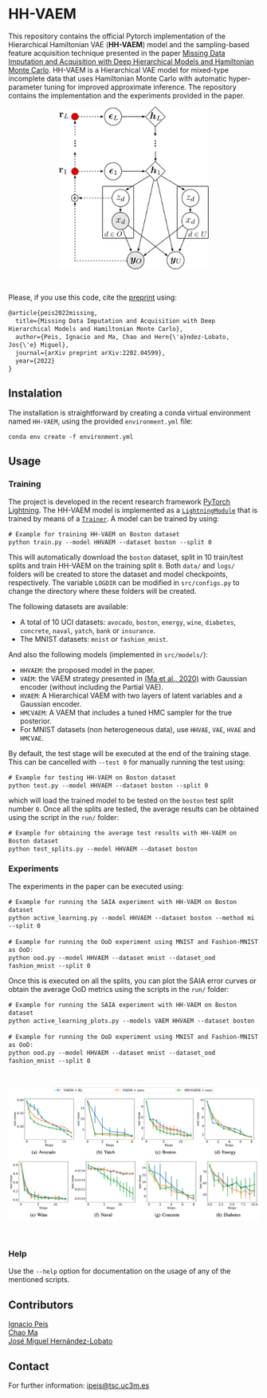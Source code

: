 # HH-VAEM

This repository contains the official Pytorch implementation of the Hierarchical Hamiltonian VAE (**HH-VAEM**) model and the sampling-based feature acquisition technique presented in the paper 
[Missing Data Imputation and Acquisition with Deep Hierarchical Models and Hamiltonian Monte Carlo](https://arxiv.org/pdf/2202.04599.pdf).  HH-VAEM is a Hierarchical VAE model for mixed-type incomplete data that uses Hamiltonian Monte Carlo with automatic hyper-parameter tuning for improved approximate inference. The repository contains the implementation and the experiments provided in the paper.
<br>
<p align="center">
  <img width="300" src="imgs/hh-vaem.png">
</p>
<br>

Please, if you use this code, cite the [preprint](https://arxiv.org/pdf/2202.04599.pdf) using:
```
@article{peis2022missing,
  title={Missing Data Imputation and Acquisition with Deep Hierarchical Models and Hamiltonian Monte Carlo},
  author={Peis, Ignacio and Ma, Chao and Hern{\'a}ndez-Lobato, Jos{\'e} Miguel},
  journal={arXiv preprint arXiv:2202.04599},
  year={2022}
}
```

## Instalation 
The installation is straightforward by creating a conda virtual environment named <code>HH-VAEM</code>, using the provided <code>environment.yml</code> file:
```
conda env create -f environment.yml
```

## Usage

### Training
The project is developed in the recent research framework [PyTorch Lightning](https://www.pytorchlightning.ai/). The HH-VAEM model is implemented as a [<code>LightningModule</code>](https://pytorch-lightning.readthedocs.io/en/latest/common/lightning_module.html) that is trained by means of a [<code>Trainer</code>](https://pytorch-lightning.readthedocs.io/en/latest/common/trainer.html). A model can be trained by using:
```
# Example for training HH-VAEM on Boston dataset
python train.py --model HHVAEM --dataset boston --split 0
```
This will automatically download the <code>boston</code> dataset, split in 10 train/test splits and train HH-VAEM on the training split <code>0</code>. Both <code>data/</code> and <code>logs/</code> folders will be created to store the dataset and model checkpoints, respectively. The variable <code>LOGDIR</code> can be modified in <code>src/configs.py</code> to change the directory where these folders will be created.

The following datasets are available:
- A total of 10 UCI datasets: <code>avocado</code>, <code>boston</code>, <code>energy</code>, <code>wine</code>, <code>diabetes</code>, <code>concrete</code>, <code>naval</code>, <code>yatch</code>, <code>bank</code> or <code>insurance</code>.
- The MNIST datasets: <code>mnist</code> or <code>fashion_mnist</code>.

And also the following models (implemented in <code>src/models/</code>):
- <code>HHVAEM</code>: the proposed model in the paper.
- <code>VAEM</code>: the VAEM strategy presented in [(Ma et al., 2020)](https://arxiv.org/pdf/2006.11941.pdf) with Gaussian encoder (without including the
Partial VAE).
- <code>HVAEM</code>: A Hierarchical VAEM with two layers of latent variables and a Gaussian encoder.
- <code>HMCVAEM</code>: A VAEM that includes a tuned HMC sampler for the true posterior.
- For MNIST datasets (non heterogeneous data), use <code>HHVAE</code>, <code>VAE</code>, <code>HVAE</code> and <code>HMCVAE</code>.

By default, the test stage will be executed at the end of the training stage. This can be cancelled with <code>--test 0</code> for manually running the test using:
```
# Example for testing HH-VAEM on Boston dataset
python test.py --model HHVAEM --dataset boston --split 0
```
which will load the trained model to be tested on the <code>boston</code> test split number <code>0</code>. Once all the splits are tested, the average results can be obtained using the script in the <code>run/</code> folder:
```
# Example for obtaining the average test results with HH-VAEM on Boston dataset
python test_splits.py --model HHVAEM --dataset boston
```
### Experiments
The experiments in the paper can be executed using:
```
# Example for running the SAIA experiment with HH-VAEM on Boston dataset
python active_learning.py --model HHVAEM --dataset boston --method mi --split 0

# Example for running the OoD experiment using MNIST and Fashion-MNIST as OoD:
python ood.py --model HHVAEM --dataset mnist --dataset_ood fashion_mnist --split 0
```
Once this is executed on all the splits, you can plot the SAIA error curves or obtain the average OoD metrics using the scripts in the <code>run/</code> folder:
```
# Example for running the SAIA experiment with HH-VAEM on Boston dataset
python active_learning_plots.py --models VAEM HHVAEM --dataset boston

# Example for running the OoD experiment using MNIST and Fashion-MNIST as OoD:
python ood.py --model HHVAEM --dataset mnist --dataset_ood fashion_mnist --split 0
```

<br>
<p align="center">
  <img width="900" src="imgs/saia_curves.png">
</p>
<br>

### Help
Use the <code>--help</code> option for documentation on the usage of any of the mentioned scripts. 

## Contributors
[Ignacio Peis](http://www.tsc.uc3m.es/~ipeis/index.html) <br>
[Chao Ma](https://chao-ma.org/) <br>
[José Miguel Hernández-Lobato](https://jmhl.org/) <br>

## Contact
For further information: <a href="mailto:ipeis@tsc.uc3m.es">ipeis@tsc.uc3m.es</a>
